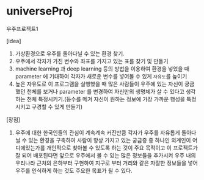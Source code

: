 # universeProj
우주프로젝트1


[idea]
1. 가상환경으로 우주를 돌아다닐 수 있는 환경 찾기.
2. 우주에서 각자가 가진 변수와 좌표를 가지고 있는 표를 찾기 및 만들기
3. machine learning 과 deep learning 등의 방법을 이용하여 환경을 넣었을 때 parameter 에 기대하여 각자가 새로운 변수를 넣어볼 수 있게 `자유도`를 높이기
4. 높은 자유도로 이 프로그램을 실행했을 때 많은 사람들이 우주에 있는 자신이 궁금했던 천체를 보거나 parameter 를 변경하여 자신만의 생명체가 살 수 있다고 생각하는 천체 특정시키기.(등수를 메겨 자신이 원하는 정보에 가장 가까운 행성을 특정시키고 구경할 수 있게 만들기)

[장점]
1. 우주에 대한 한국인들의 관심이 계속계속 커진만큼 각자가 우주를 자유롭게 돌아다닐 수 있는 환경을 구축하여 사람이 항상 가지고 있는 궁금증 중 하나인 외계인이 어디에있는가를 개인적으로 찾아볼 수 있도록 하는 것이 주요 목적이고 이 프로젝트가 잘 되어 배포된다면 앞으로 우주에서 볼 수 있는 많은 정보들을 추가시켜 우주 내의 우리나라 근처의 은하부터 구현하여 지구로 부터 거리와 같은 자잘한 정보들을 넣어 우주를 인식하게 하는 것도 주요한 목표가 될 수 있다.
